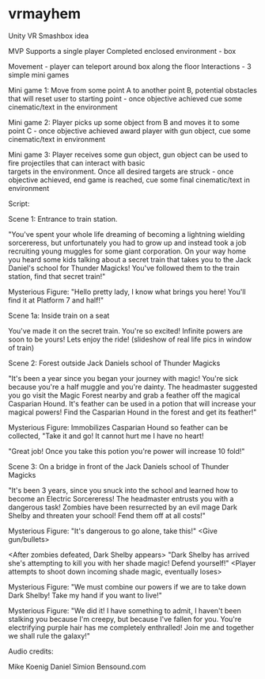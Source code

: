 # vrmayhem

Unity VR Smashbox idea

MVP
Supports a single player
Completed enclosed environment - box

Movement - player can teleport around box along the floor
Interactions - 3 simple mini games

  Mini game 1: Move from some point A to another point B, potential obstacles that will reset user to starting point
    - once objective achieved cue some cinematic/text in the environment
  
  Mini game 2: Player picks up some object from B and moves it to some point C
    - once objective achieved award player with gun object, cue some cinematic/text in environment
  
  Mini game 3: Player receives some gun object, gun object can be used to fire projectiles that can interact with basic      
  targets in the environment. Once all desired targets are struck
    - once objective achieved, end game is reached, cue some final cinematic/text in environment

Script:

Scene 1: Entrance to train station.

"You've spent your whole life dreaming of becoming a lightning wielding sorcereress, but unfortunately you had to grow up and instead took a job recruiting young muggles for some giant corporation. On your way home you heard some kids talking about a secret train that takes you to the Jack Daniel's school for Thunder Magicks! You've followed them to the train station, find that secret train!"

  Mysterious Figure: "Hello pretty lady, I know what brings you here! You'll find it at Platform 7 and half!"

Scene 1a: Inside train on a seat

You've made it on the secret train. You're so excited! Infinite powers are soon to be yours! Lets enjoy the ride! (slideshow of real life pics in window of train)

Scene 2: Forest outside Jack Daniels school of Thunder Magicks

"It's been a year since you began your journey with magic! You're sick because you're a half muggle and you're dainty. The headmaster suggested you go visit the Magic Forest nearby and grab a feather off the magical Casparian Hound. It's feather can be used in a potion that will increase your magical powers! Find the Casparian Hound in the forest and get its feather!"

  Mysterious Figure: Immobilizes Casparian Hound so feather can be collected, "Take it and go! It cannot hurt me I have no heart!

<Collect feather and return to Jack Daniels> "Great job! Once you take this potion you're power will increase 10 fold!"

Scene 3: On a bridge in front of the Jack Daniels school of Thunder Magicks

"It's been 3 years, since you snuck into the school and learned how to become an Electric Sorcereress! The headmaster entrusts you with a dangerous task! Zombies have been resurrected by an evil mage Dark Shelby and threaten your school! Fend them off at all costs!"

  Mysterious Figure: "It's dangerous to go alone, take this!" <Give gun/bullets> 
  
<After zombies defeated, Dark Shelby appears> "Dark Shelby has arrived she's attempting to kill you with her shade magic! Defend yourself!" <Player attempts to shoot down incoming shade magic, eventually loses> 

  Mysterious Figure: "We must combine our powers if we are to take down Dark Shelby! Take my hand if you want to live!"
  
<Fire Jagerbomb spell at Dark Shelby>
  
  Mysterious Figure: "We did it! I have something to admit, I haven't been stalking you because I'm creepy, but because I've fallen for you. You're electrifying purple hair has me completely enthralled! <Explosive reveal> Join me and together we shall rule the galaxy!"
  
  
  Audio credits:
  
  Mike Koenig
  Daniel Simion
  Bensound.com
